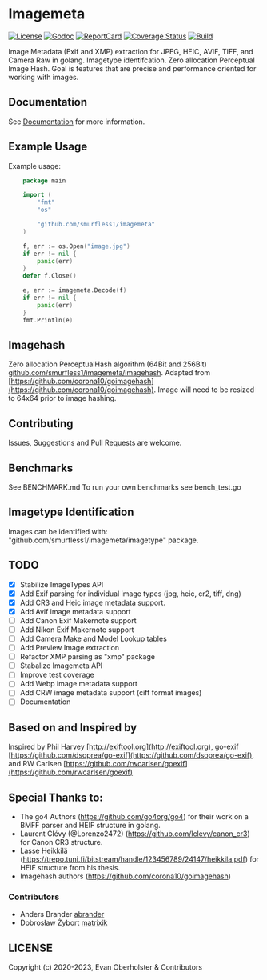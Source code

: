 # Imagemeta

[![License][License-Image]][License-Url]
[![Godoc][Godoc-Image]][Godoc-Url]
[![ReportCard][ReportCard-Image]][ReportCard-Url]
[![Coverage Status][Coverage-Image]][Coverage-Url]
[![Build][Build-Status-Image]][Build-Status-Url]

Image Metadata (Exif and XMP) extraction for JPEG, HEIC, AVIF, TIFF, and Camera Raw in golang. Imagetype identifcation. Zero allocation Perceptual Image Hash. Goal is features that are precise and performance oriented for working with images.

## Documentation

See [Documentation](https://godoc.org/github.com/smurfless1/imagemeta) for more information.

## Example Usage

Example usage:

```go
    package main

    import (
    	"fmt"
    	"os"

    	"github.com/smurfless1/imagemeta"
    )

	f, err := os.Open("image.jpg")
	if err != nil {
		panic(err)
	}
	defer f.Close()

	e, err := imagemeta.Decode(f)
	if err != nil {
		panic(err)
	}
	fmt.Println(e)
```

## Imagehash
 Zero allocation PerceptualHash algorithm (64Bit and 256Bit) [github.com/smurfless1/imagemeta/imagehash](github.com/smurfless1/imagemeta/imagehash). Adapted from [https://github.com/corona10/goimagehash](https://github.com/corona10/goimagehash). Image will need to be resized to 64x64 prior to image hashing.

## Contributing

Issues, Suggestions and Pull Requests are welcome.

## Benchmarks

See BENCHMARK.md
To run your own benchmarks see bench_test.go

## Imagetype Identification

Images can be identified with: "github.com/smurfless1/imagemeta/imagetype" package.

## TODO

- [x] Stabilize ImageTypes API
- [x] Add Exif parsing for individual image types (jpg, heic, cr2, tiff, dng)
- [x] Add CR3 and Heic image metadata support.
- [x] Add Avif image metadata support
- [ ] Add Canon Exif Makernote support
- [ ] Add Nikon Exif Makernote support 
- [ ] Add Camera Make and Model Lookup tables
- [ ] Add Preview Image extraction
- [ ] Refactor XMP parsing as "xmp" package
- [ ] Stabalize Imagemeta API
- [ ] Improve test coverage
- [ ] Add Webp image metadata support
- [ ] Add CRW image metadata support (ciff format images)
- [ ] Documentation

## Based on and Inspired by

Inspired by Phil Harvey [http://exiftool.org](http://exiftool.org), go-exif [https://github.com/dsoprea/go-exif](https://github.com/dsoprea/go-exif), and RW Carlsen [https://github.com/rwcarlsen/goexif](https://github.com/rwcarlsen/goexif)

## Special Thanks to:
- The go4 Authors (https://github.com/go4org/go4) for their work on a BMFF parser and HEIF structure in golang.
- Laurent Clévy (@Lorenzo2472) (https://github.com/lclevy/canon_cr3) for Canon CR3 structure.
- Lasse Heikkilä (https://trepo.tuni.fi/bitstream/handle/123456789/24147/heikkila.pdf) for HEIF structure from his thesis.
- Imagehash authors (https://github.com/corona10/goimagehash)

### Contributors
- Anders Brander [abrander](https://github.com/abrander)
- Dobrosław Żybort [matrixik](https://github.com/matrixik)

## LICENSE

Copyright (c) 2020-2023, Evan Oberholster & Contributors

[License-Url]: https://opensource.org/licenses/MIT
[License-Image]: https://img.shields.io/badge/License-MIT-blue.svg?maxAge=2592000
[Godoc-Url]: https://godoc.org/github.com/smurfless1/imagemeta
[Godoc-Image]: https://godoc.org/github.com/smurfless1/imagemeta?status.svg
[ReportCard-Url]: https://goreportcard.com/report/github.com/smurfless1/imagemeta
[ReportCard-Image]: https://goreportcard.com/badge/github.com/smurfless1/imagemeta
[Coverage-Image]: https://coveralls.io/repos/github/smurfless1/imagemeta/badge.svg?branch=master
[Coverage-Url]: https://coveralls.io/github/smurfless1/imagemeta?branch=master
[Build-Status-Url]: https://github.com/smurfless1/imagemeta/actions?query=branch%3Amaster
[Build-Status-Image]: https://github.com/smurfless1/imagemeta/workflows/Build/badge.svg?branch=master
